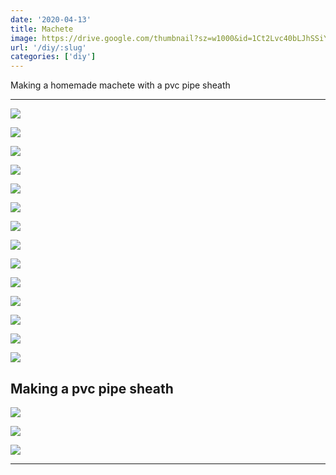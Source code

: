 ```yaml
---
date: '2020-04-13'
title: Machete
image: https://drive.google.com/thumbnail?sz=w1000&id=1Ct2Lvc40bLJhSSiYwMHvfYlKHsmw3Sju
url: '/diy/:slug'
categories: ['diy']
---
```


Making a homemade machete with a pvc pipe sheath

<!--more-->

* * *

![](https://drive.google.com/thumbnail?sz=w1000&id=1qkRq4b_zKZRkutUuMPwi8Nd2WPIA0BuL)

![](https://drive.google.com/thumbnail?sz=w1000&id=1w7D3bR-OVo6YHxOjcCrWa1DKpV1LFAbj)

![](https://drive.google.com/thumbnail?sz=w1000&id=10t9RjLzyyVDd7VOD9RSu8f1Vd2tbUHtz)

![](https://drive.google.com/thumbnail?sz=w1000&id=1YNJa1NAE3lQKeepI5hNQIJD6tFNjScir)

![](https://drive.google.com/thumbnail?sz=w1000&id=1ASPpTH2bu5ASZtus1Hu8qdCzspcFk319)

![](https://drive.google.com/thumbnail?sz=w1000&id=10UmxPYpULRiEIV7sWWJNnANM7zcS4bud)

![](https://drive.google.com/thumbnail?sz=w1000&id=1ygZQnJYKmJhQ2P2xpdi2nNhhVw1TPbQZ)

![](https://drive.google.com/thumbnail?sz=w1000&id=16DOAxyfeMBiOWsi4vA97RT6-KG10mvPK)

![](https://drive.google.com/thumbnail?sz=w1000&id=1PV3kku2zVPqcQ4dhg2nlLfid8vpUE0My)

![](https://drive.google.com/thumbnail?sz=w1000&id=1fAt8QhISMWg2UyZVEZvlM8RdjszbYXU2)

![](https://drive.google.com/thumbnail?sz=w1000&id=1zY2taJZwruzOozldaHZtL3Soznt7pzvL)

![](https://drive.google.com/thumbnail?sz=w1000&id=1kyTy3-gD2ZxIkw1X_xzTf32roI3PSKIt)

![](https://drive.google.com/thumbnail?sz=w1000&id=1rk7HqGVnZdngH0s6AP4KD3I0hrV3BKab)

![](https://drive.google.com/thumbnail?sz=w1000&id=1Ct2Lvc40bLJhSSiYwMHvfYlKHsmw3Sju)

## Making a pvc pipe sheath

![](https://drive.google.com/thumbnail?sz=w1000&id=1DjuuGpMTCuKdvsvN-Zz5gd5DcNZfeVSd)

![](https://drive.google.com/thumbnail?sz=w1000&id=12LHoMBtm9IOG95lGqPYCE8BzOqLFzTcj)

![](https://drive.google.com/thumbnail?sz=w1000&id=1uMthjTQzG4Qi_RhBD57BNDyCdOmYrEWd)

* * * 


